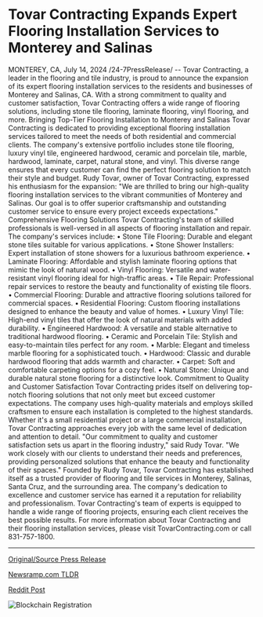 # Tovar Contracting Expands Expert Flooring Installation Services to Monterey and Salinas

MONTEREY, CA, July 14, 2024 /24-7PressRelease/ -- Tovar Contracting, a leader in the flooring and tile industry, is proud to announce the expansion of its expert flooring installation services to the residents and businesses of Monterey and Salinas, CA. With a strong commitment to quality and customer satisfaction, Tovar Contracting offers a wide range of flooring solutions, including stone tile flooring, laminate flooring, vinyl flooring, and more.  Bringing Top-Tier Flooring Installation to Monterey and Salinas  Tovar Contracting is dedicated to providing exceptional flooring installation services tailored to meet the needs of both residential and commercial clients. The company's extensive portfolio includes stone tile flooring, luxury vinyl tile, engineered hardwood, ceramic and porcelain tile, marble, hardwood, laminate, carpet, natural stone, and vinyl. This diverse range ensures that every customer can find the perfect flooring solution to match their style and budget.  Rudy Tovar, owner of Tovar Contracting, expressed his enthusiasm for the expansion: "We are thrilled to bring our high-quality flooring installation services to the vibrant communities of Monterey and Salinas. Our goal is to offer superior craftsmanship and outstanding customer service to ensure every project exceeds expectations."  Comprehensive Flooring Solutions  Tovar Contracting's team of skilled professionals is well-versed in all aspects of flooring installation and repair.   The company's services include:  • Stone Tile Flooring: Durable and elegant stone tiles suitable for various applications. • Stone Shower Installers: Expert installation of stone showers for a luxurious bathroom experience. • Laminate Flooring: Affordable and stylish laminate flooring options that mimic the look of natural wood. • Vinyl Flooring: Versatile and water-resistant vinyl flooring ideal for high-traffic areas. • Tile Repair: Professional repair services to restore the beauty and functionality of existing tile floors. • Commercial Flooring: Durable and attractive flooring solutions tailored for commercial spaces. • Residential Flooring: Custom flooring installations designed to enhance the beauty and value of homes. • Luxury Vinyl Tile: High-end vinyl tiles that offer the look of natural materials with added durability. • Engineered Hardwood: A versatile and stable alternative to traditional hardwood flooring. • Ceramic and Porcelain Tile: Stylish and easy-to-maintain tiles perfect for any room. • Marble: Elegant and timeless marble flooring for a sophisticated touch. • Hardwood: Classic and durable hardwood flooring that adds warmth and character. • Carpet: Soft and comfortable carpeting options for a cozy feel. • Natural Stone: Unique and durable natural stone flooring for a distinctive look.  Commitment to Quality and Customer Satisfaction  Tovar Contracting prides itself on delivering top-notch flooring solutions that not only meet but exceed customer expectations. The company uses high-quality materials and employs skilled craftsmen to ensure each installation is completed to the highest standards. Whether it's a small residential project or a large commercial installation, Tovar Contracting approaches every job with the same level of dedication and attention to detail.  "Our commitment to quality and customer satisfaction sets us apart in the flooring industry," said Rudy Tovar. "We work closely with our clients to understand their needs and preferences, providing personalized solutions that enhance the beauty and functionality of their spaces."  Founded by Rudy Tovar, Tovar Contracting has established itself as a trusted provider of flooring and tile services in Monterey, Salinas, Santa Cruz, and the surrounding area. The company's dedication to excellence and customer service has earned it a reputation for reliability and professionalism. Tovar Contracting's team of experts is equipped to handle a wide range of flooring projects, ensuring each client receives the best possible results.  For more information about Tovar Contracting and their flooring installation services, please visit TovarContracting.com or call 831-757-1800. 

---

[Original/Source Press Release](https://www.24-7pressrelease.com/press-release/512497/tovar-contracting-expands-expert-flooring-installation-services-to-monterey-and-salinas)
                    

[Newsramp.com TLDR](None) 



[Reddit Post](https://www.reddit.com/r/Lifestyle_Culture/comments/1e2w5ar/tovar_contracting_expands_expert_flooring/) 



![Blockchain Registration](https://cdn.newsramp.app/24-7PressRelease/qrcode/247/14/dave__k3.webp)